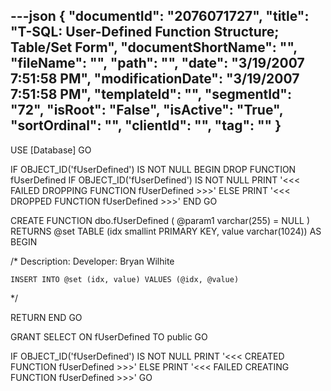 ---json
{
  "documentId": "2076071727",
  "title": "T-SQL: User-Defined Function Structure; Table/Set Form",
  "documentShortName": "",
  "fileName": "",
  "path": "",
  "date": "3/19/2007 7:51:58 PM",
  "modificationDate": "3/19/2007 7:51:58 PM",
  "templateId": "",
  "segmentId": "72",
  "isRoot": "False",
  "isActive": "True",
  "sortOrdinal": "",
  "clientId": "",
  "tag": ""
}
---

USE [Database]
GO

IF OBJECT_ID('fUserDefined') IS NOT NULL 
BEGIN 
    DROP FUNCTION fUserDefined
    IF OBJECT_ID('fUserDefined') IS NOT NULL
        PRINT '&lt;&lt;&lt; FAILED DROPPING FUNCTION fUserDefined &gt;&gt;&gt;'
    ELSE 
        PRINT '&lt;&lt;&lt; DROPPED FUNCTION fUserDefined &gt;&gt;&gt;'
END
GO

CREATE FUNCTION dbo.fUserDefined
    (
        @param1 varchar(255) = NULL
    )
RETURNS @set TABLE (idx smallint PRIMARY KEY, value varchar(1024))
AS
BEGIN

/*
    Description: 
    Developer: Bryan Wilhite

    INSERT INTO @set (idx, value) VALUES (@idx, @value)
*/

RETURN
END
GO

GRANT SELECT ON fUserDefined TO public
GO

IF OBJECT_ID('fUserDefined') IS NOT NULL 
    PRINT '&lt;&lt;&lt; CREATED FUNCTION fUserDefined &gt;&gt;&gt;' 
ELSE 
    PRINT '&lt;&lt;&lt; FAILED CREATING FUNCTION fUserDefined &gt;&gt;&gt;' 
GO
